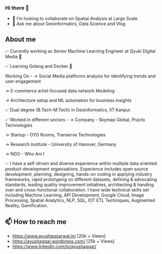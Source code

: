 ### Hi there 👋
- 👯 I’m looking to collaborate on Spatial Analysis at Large Scale
- 💬 Ask me about Geoinformatics, Data Science and Vlog

## About me

✅ Currently working as Senior Machine Learning Engineer at Qyuki Digital Media  🔭 

✅ Learning Golang and Docker  🔭 

Working On -
-> Social Media platforms analysis for identifying trends and user engagement

-> E-commerce artist-focused data network Modeling

-> Architecture setup and ML automation for business insights

✅ Dual degree (B.Tech-M.Tech) in Geoinformatics, IIT Kanpur

✅ Worked in different sectors -
-> Company - Skymap Global, Practo Technologies

-> Startup - OYO Rooms, Transerve Technologies

-> Research Institute - University of Hanover, Germany

-> NGO - Who Am I

✅ I have a self-driven and diverse experience within multiple data oriented product-development organisations. Experience includes open source development, planning, designing, hands-on coding in applying industry frameworks, rapid prototyping on different datasets, defining & advocating standards, leading quality improvement initiatives, architecting & handing over and cross-functional collaboration. I have wide technical skills set including Machine Learning, API Development, Google Cloud, Image Processing, Spatial Analytics, NLP, SQL, IOT ETL Techniques, Augmented Reality, Gamification.

## 📫 How to reach me
- https://www.ayushaggarwal.in/ [20k + Views]
- https://ayushaggar.wordpress.com/ [25k + Views]
- https://www.linkedin.com/in/ayushaggar/

<!--
**ayushaggar/ayushaggar** is a ✨ _special_ ✨ repository because its `README.md` (this file) appears on your GitHub profile.

Here are some ideas to get you started:

- 🔭 I’m currently working on ...
- 🌱 I’m currently learning ...
- 👯 I’m looking to collaborate on ...
- 🤔 I’m looking for help with ...
- 💬 Ask me about ...
- 📫 How to reach me: ...
- 😄 Pronouns: ...
- ⚡ Fun fact: ...
-->
